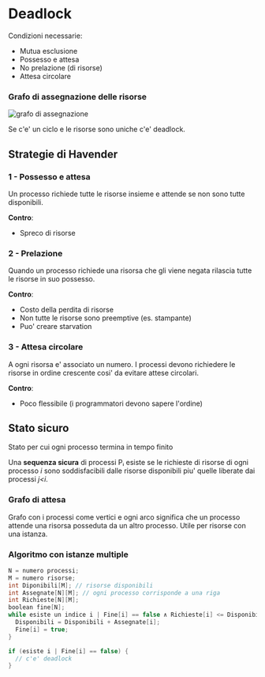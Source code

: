 # Deadlock

Condizioni necessarie:
- Mutua esclusione
- Possesso e attesa
- No prelazione (di risorse)
- Attesa circolare


### Grafo di assegnazione delle risorse

![grafo di assegnazione](https://i.imgur.com/yKlv0Lu.png)

Se c'e' un ciclo e le risorse sono uniche c'e' deadlock.


## Strategie di Havender

### 1 - Possesso e attesa
Un processo richiede tutte le risorse insieme e attende se non sono tutte disponibili.

**Contro**:
- Spreco di risorse


### 2 - Prelazione

Quando un processo richiede una risorsa che gli viene negata rilascia tutte le risorse in suo possesso.

**Contro**:
- Costo della perdita di risorse
- Non tutte le risorse sono preemptive (es. stampante)
- Puo' creare starvation

### 3 - Attesa circolare

A ogni risorsa e' associato un numero. I processi devono richiedere le risorse in ordine crescente cosi' da evitare attese circolari.

**Contro**:
- Poco flessibile (i programmatori devono sapere l'ordine)

## Stato sicuro

Stato per cui ogni processo termina in tempo finito

Una **sequenza sicura** di processi Pᵢ esiste se le richieste di risorse di ogni processo *i* sono soddisfacibili dalle risorse disponibili piu' quelle liberate dai processi *j<i*.

### Grafo di attesa

Grafo con i processi come vertici e ogni arco significa che un processo attende una risorsa posseduta da un altro processo. Utile per risorse con una istanza.

### Algoritmo con istanze multiple

```c
N = numero processi;
M = numero risorse;
int Diponibili[M]; // risorse disponibili
int Assegnate[N][M]; // ogni processo corrisponde a una riga
int Richieste[N][M];
boolean fine[N];
while esiste un indice i | Fine[i] == false ∧ Richieste[i] <= Disponibili {
  Disponibili = Disponibili + Assegnate[i];
  Fine[i] = true;
}

if (esiste i | Fine[i] == false) {
  // c'e' deadlock
}
```
